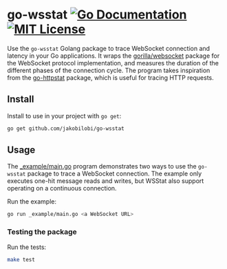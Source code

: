 # go-wsstat [![Go Documentation](http://img.shields.io/badge/go-documentation-blue.svg?style=flat-square)][godocs] [![MIT License](http://img.shields.io/badge/license-MIT-blue.svg?style=flat-square)][license]

[godocs]: http://godoc.org/github.com/jakobilobi/go-wsstat
[license]: /LICENSE

Use the `go-wsstat` Golang package to trace WebSocket connection and latency in your Go applications. It wraps the [gorilla/websocket](https://pkg.go.dev/github.com/gorilla/websocket) package for the WebSocket protocol implementation, and measures the duration of the different phases of the connection cycle. The program takes inspiration from the [go-httpstat](https://github.com/tcnksm/go-httpstat) package, which is useful for tracing HTTP requests.

## Install

Install to use in your project with `go get`:

```bash
go get github.com/jakobilobi/go-wsstat
```

## Usage

The [_example/main.go](./_example/main.go) program demonstrates two ways to use the `go-wsstat` package to trace a WebSocket connection. The example only executes one-hit message reads and writes, but WSStat also support operating on a continuous connection.

Run the example:

```bash
go run _example/main.go <a WebSocket URL>
```

### Testing the package

Run the tests:

```bash
make test
```
